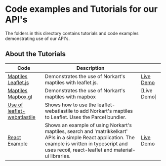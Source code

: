 # Code examples and Tutorials for our API's

The folders in this directory contains tutorials and code examples demonstrating use of our API's. 

## About the Tutorials

Code | Description | |
--- | --- | --- 
[Maptiles Leaflet.js](./getting%20started%20-%20maptiles%20in%20mapbox.gl) | Demonstrates the use of Norkart's maptiles with leaflet.js. | [Live Demo](https://codepen.io/alexanno/pen/EzrjEb)
[Maptiles  Mapbox.gl](./getting%20started%20-%20maptiles%20in%20mapbox.gl) | Demonstrates the use of Norkart's maptiles with mapbox | [Live Demo]
[Use of leaflet-webatlastile](./leaflet-webatlastiles-js) | Shows how to use the leaflet-webatlastile to add Norkart's maptiles to Leaflet. Uses the Parcel bundler.
[React Example](./reactleaflet_fritekstsok_maptiles_matrikkelkart_example) | Shows an example of using Norkart's maptiles, search and 'matrikkelkart' APIs in a simple React application. The example is written in typescript and uses recoil, react-leaflet and material-ui libraries. | [Live Demo](https://mango-flower-0fd4d4b03.azurestaticapps.net/)

